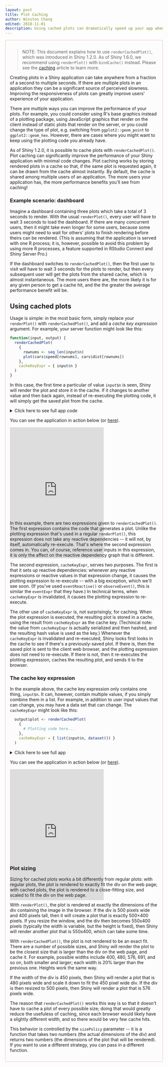 ```yaml
---
layout: post
title: Plot Caching
author: Winston Chang
edited: 2018-11-01
description: Using cached plots can dramatically speed up your app when there are many users.
---
```


<div style="border: 1px solid #EBB; border-radius: 3px; background-color: #FCFCFC; padding: 1em;" markdown="1">

<div style="color: #A00;" markdown="1">

> NOTE: This document explains how to use `renderCachedPlot()`, which was introduced in Shiny 1.2.0. As of Shiny 1.6.0, we recommend using `renderPlot()` with `bindCache()` instead. Please see the [caching](caching.html) article to learn more.

</div>

Creating plots in a Shiny application can take anywhere from a fraction of a second to multiple seconds. If there are multiple plots in an application they can be a significant source of perceived slowness. Improving the responsiveness of plots can greatly improve users' experience of your application.

There are multiple ways you can improve the performance of your plots. For example, you could consider using R's base graphics instead of a plotting package, using JavaScript graphics that render on the client instead of static plots that render on the server, or you could change the type of plot, e.g. switching from `ggplot2::geom_point` to `ggplot2::geom_hex`. However, there are cases where you might want to keep using the plotting code you already have.

As of Shiny 1.2.0, it is possible to cache plots with `renderCachedPlot()`. Plot caching can significantly improve the performance of your Shiny application with minimal code changes. Plot caching works by storing rendered plots in a cache so that, if the same plot is requested again, it can be drawn from the cache almost instantly. By default, the cache is shared among multiple users of an application. The more users your application has, the more performance benefits you'll see from caching!


### Example scenario: dashboard

Imagine a dashboard containing three plots which take a total of 3 seconds to render. With the usual `renderPlot()`, every user will have to wait 3 seconds to load the dashboard. If there are many concurrent users, then it might take even longer for some users, because some users might need to wait for others' plots to finish rendering before theirs can be rendered. (This is assuming that the application is served with one R process; it is, however, possible to avoid this problem by using more R processes, a feature supported in RStudio Connect and Shiny Server Pro.)

If the dashboard switches to `renderCachedPlot()`, then the first user to visit will have to wait 3 seconds for the plots to render, but then every subsequent user will get the plots from the shared cache, which is almost instantaneous. The more users there are, the more likely it is for any given person to get a cache hit, and the the greater the average performance benefit will be.


## Using cached plots

Usage is simple: in the most basic form, simply replace your `renderPlot()` with `renderCachedPlot()`, and add a *cache key expression* argument. For example, your server function might look like this:


```r
function(input, output) {
  renderCachedPlot(
    {
      rownums <- seq_len(input$n)
      plot(cars$speed[rownums], cars$dist[rownums])
    },
    cacheKeyExpr = { input$n }
  )
}
```

In this case, the first time a particular of value `input$n` is seen, Shiny will render the plot and store it in the cache. If it changes to another value and then back again, instead of re-executing the plotting code, it will simply get the saved plot from the cache.

<details>
    <summary>Click here to see full app code</summary>

{% highlight r %}
library(shiny)
shinyApp(
  fluidPage(
    sidebarLayout(
      sidebarPanel(
        sliderInput("n", "Number of points", 4, 32, value = 8, step = 4)
      ),
      mainPanel(plotOutput("plot"))
    )
  ),
  function(input, output, session) {
    output$plot <- renderCachedPlot(
      {
        Sys.sleep(2)  # Add an artificial delay
        rownums <- seq_len(input$n)
        plot(cars$speed[rownums], cars$dist[rownums],
            xlim = range(cars$speed), ylim = range(cars$dist))
      },
      cacheKeyExpr = {input$n }
    )
  }
)
{% endhighlight %}

</details>

 You can see the application in action below (or [here](https://gallery.shinyapps.io/136-plot-cache/)).

<iframe src="https://gallery.shinyapps.io/136-plot-cache/?showcase=0" frameborder="no" class="scale65" height="418px" style="margin-bottom: -135px;"></iframe>


In this example, there are two expressions given to `renderCachedPlot()`. The first expression contains the code that generates a plot. Unlike the plotting expression that's used in a regular `renderPlot()`, this expression does not take any reactive dependencies -- it will not, by itself, automatically re-execute. That's where the second expression comes in. You can, of course, reference user inputs in this expression, it is only the affect on the reactive dependency graph that is different.

The second expression, `cacheKeyExpr`, serves two purposes. The first is that it sets up reactive dependencies: whenever any reactive expressions or reactive values in that expression change, it causes the plotting expression to re-execute -- with a big exception, which we'll see soon. (If you've used `eventReactive()` or `observeEvent()`, this is similar the `eventExpr` that they have.) In technical terms, when `cacheKeyExpr` is invalidated, it causes the plotting expression to re-execute.

The other use of `cacheKeyExpr` is, not surprisingly, for caching. When the plot expression is executed, the resulting plot is stored in a cache, using the result from `cacheKeyExpr` as the cache key. (Techincal note: the value from `cacheKeyExpr` is actually serialized and then hashed, and the resulting hash value is used as the key.) Whenever the `cacheKeyExpr` is invalidated and re-executed, Shiny looks first looks in the cache to see if there's a previously-saved plot. If there is, then the saved plot is sent to the client web browser, and the plotting expression does not need to re-execute. If there is not, then it re-executes the plotting expression, caches the resulting plot, and sends it to the browser.


### The cache key expression

In the example above, the cache key expression only contains one thing, `input$n`. It can, however, contain multiple values, if you simply combine them in a list. For example, in addition to user input values that can change, you may have a data set that can change. The `cacheKeyExpr` might look like this:


```r
  output$plot <- renderCachedPlot(
    {
      # Plotting code here...
    },
    cacheKeyExpr = { list(input$n, dataset()) }
  )
```

<details>
    <summary>Click here to see full app</summary>

{% highlight r %}
library(shiny)
dataset <- reactiveVal(data.frame(x = rnorm(400), y = rnorm(400)))

ui <- fluidPage(
  sidebarLayout(
    sidebarPanel(
      sliderInput("n", "Number of points to display", 50, 400, 100, step = 50),
      actionButton("newdata", "Generate new data")
    ),
    mainPanel(
      plotOutput("plot")
    )
  )
)

server <- function(input, output, session) {
  # When the newdata button is clicked, change the data set to new random data
  observeEvent(input$newdata, {
    dataset(data.frame(x = rnorm(400), y = rnorm(400)))
  })

  output$plot <- renderCachedPlot(
    {
      Sys.sleep(2)     # Add an artificial delay
      d <- dataset()
      rownums <- seq_len(input$n)
      plot(d$x[rownums], d$y[rownums], xlim = range(d$x), ylim = range(d$y))
    },
    cacheKeyExpr = {
      list(input$n, dataset())
    }
  )
}

shinyApp(ui, server)
{% endhighlight %}

</details>

You can see the application in action below (or [here](https://gallery.shinyapps.io/137-plot-cache-key/)).

<iframe src="https://gallery.shinyapps.io/137-plot-cache-key/?showcase=0" frameborder="no" class="scale65" height="418px" style="margin-bottom: -135px;"></iframe>


### Plot sizing

Sizing for cached plots works a bit differently from regular plots: with regular plots, the plot is rendered to exactly fit the div on the web page; with cached plots, the plot is rendered to a close-fitting size, and scaled to fit the div on the web page.

With `renderPlot()`, the plot is rendered at exactly the dimensions of the div containing the image in the browser. If the div is 500 pixels wide and 400 pixels tall, then it will create a plot that is exactly 500×400 pixels. If you resize the window, and the div then becomes 550x400 pixels (typically the width is variable, but the height is fixed), then Shiny will render another plot that is 550x400, which can take some time.

With `renderCachedPlot()`, the plot is not rendered to be an exact fit. There are a number of possible sizes, and Shiny will render the plot to be the closest size that is larger than the div on the web page, and cache it. For example, possible widths include 400, 480, 576, 691, and so on, both smaller and larger; each width is 20% larger than the previous one. Heights work the same way.

If the width of the div is 450 pixels, then Shiny will render a plot that is 480 pixels wide and scale it down to fit the 450 pixel wide div. If the div is then resized to 500 pixels, then Shiny will render a plot that is 576 pixels wide.

The reason that `renderCachedPlot()` works this way is so that it doesn't have to cache a plot of every possible size; doing that would greatly reduce the usefuless of caching, since each browser would likely have a slightly different width, and so there would be very few cache hits.

This behavior is controlled by the `sizePolicy` parameter -- it is a function that takes two numbers (the actual dimensions of the div) and returns two numbers (the dimensions of the plot that will be rendered). If you want to use a different strategy, you can pass in a different function.

